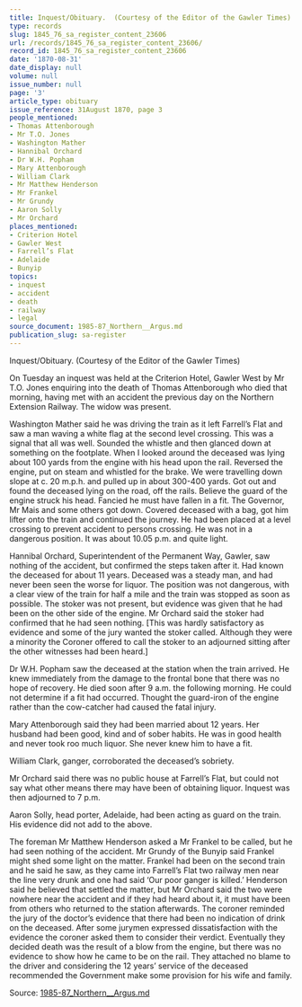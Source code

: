 ```yaml
---
title: Inquest/Obituary.  (Courtesy of the Editor of the Gawler Times)
type: records
slug: 1845_76_sa_register_content_23606
url: /records/1845_76_sa_register_content_23606/
record_id: 1845_76_sa_register_content_23606
date: '1870-08-31'
date_display: null
volume: null
issue_number: null
page: '3'
article_type: obituary
issue_reference: 31August 1870, page 3
people_mentioned:
- Thomas Attenborough
- Mr T.O. Jones
- Washington Mather
- Hannibal Orchard
- Dr W.H. Popham
- Mary Attenborough
- William Clark
- Mr Matthew Henderson
- Mr Frankel
- Mr Grundy
- Aaron Solly
- Mr Orchard
places_mentioned:
- Criterion Hotel
- Gawler West
- Farrell’s Flat
- Adelaide
- Bunyip
topics:
- inquest
- accident
- death
- railway
- legal
source_document: 1985-87_Northern__Argus.md
publication_slug: sa-register
---
```


Inquest/Obituary.  (Courtesy of the Editor of the Gawler Times)

On Tuesday an inquest was held at the Criterion Hotel, Gawler West by Mr T.O. Jones enquiring into the death of Thomas Attenborough who died that morning, having met with an accident the previous day on the Northern Extension Railway.  The widow was present.

Washington Mather said he was driving the train as it left Farrell’s Flat and saw a man waving a white flag at the second level crossing.  This was a signal that all was well.  Sounded the whistle and then glanced down at something on the footplate.  When I looked around the deceased was lying about 100 yards from the engine with his head upon the rail.  Reversed the engine, put on steam and whistled for the brake.  We were travelling down slope at c. 20 m.p.h. and pulled up in about 300-400 yards.  Got out and found the deceased lying on the road, off the rails.  Believe the guard of the engine struck his head.  Fancied he must have fallen in a fit.  The Governor, Mr Mais and some others got down.  Covered deceased with a bag, got him lifter onto the train and continued the journey.  He had been placed at a level crossing to prevent accident to persons crossing.  He was not in a dangerous position.  It was about 10.05 p.m. and quite light.

Hannibal Orchard, Superintendent of the Permanent Way, Gawler, saw nothing of the accident, but confirmed the steps taken after it.  Had known the deceased for about 11 years.  Deceased was a steady man, and had never been seen the worse for liquor.  The position was not dangerous, with a clear view of the train for half a mile and the train was stopped as soon as possible.  The stoker was not present, but evidence was given that he had been on the other side of the engine.  Mr Orchard said the stoker had confirmed that he had seen nothing.  [This was hardly satisfactory as evidence and some of the jury wanted the stoker called.  Although they were a minority the Coroner offered to call the stoker to an adjourned sitting after the other witnesses had been heard.]

Dr W.H. Popham saw the deceased at the station when the train arrived.  He knew immediately from the damage to the frontal bone that there was no hope of recovery.  He died soon after 9 a.m. the following morning.  He could not determine if a fit had occurred.  Thought the guard-iron of the engine rather than the cow-catcher had caused the fatal injury.

Mary Attenborough said they had been married about 12 years.  Her husband had been good, kind and of sober habits.  He was in good health and never took roo much liquor.  She never knew him to have a fit.

William Clark, ganger, corroborated the deceased’s sobriety.

Mr Orchard said there was no public house at Farrell’s Flat, but could not say what other means there may have been of obtaining liquor.  Inquest was then adjourned to 7 p.m.

Aaron Solly, head porter, Adelaide, had been acting as guard on the train. His evidence did not add to the above.

The foreman Mr Matthew Henderson asked a Mr Frankel to be called, but he had seen nothing of the accident.  Mr Grundy of the Bunyip said Frankel might shed some light on the matter.  Frankel had been on the second train and he said he saw, as they came into Farrell’s Flat two railway men near the line very drunk and one had said ‘Our poor ganger is killed.’  Henderson said he believed that settled the matter, but Mr Orchard said the two were nowhere near the accident and if they had heard about it, it must have been from others who returned to the station afterwards.  The coroner reminded the jury of the doctor’s evidence that there had been no indication of drink on the deceased.  After some jurymen expressed dissatisfaction with the evidence the coroner asked them to consider their verdict.  Eventually they decided death was the result of a blow from the engine, but there was no evidence to show how he came to be on the rail.  They attached no blame to the driver and considering the 12 years’ service of the deceased recommended the Government make some provision for his wife and family.

Source: [1985-87_Northern__Argus.md](/downloads/markdown/1985-87_Northern__Argus.md)
